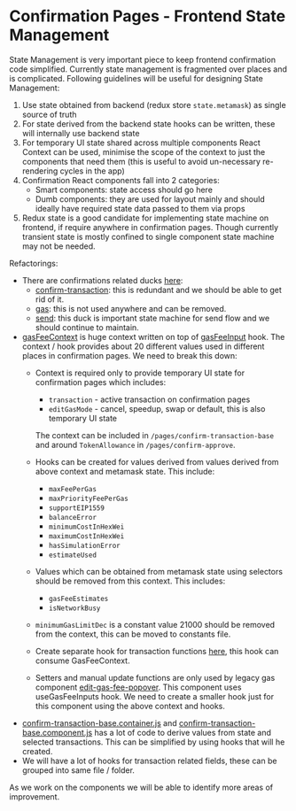 # Confirmation Pages - Frontend State Management

State Management is very important piece to keep frontend confirmation code simplified. Currently state management is fragmented over places and is complicated. Following guidelines will be useful for designing State Management:

1. Use state obtained from backend (redux store `state.metamask`) as single source of truth
2. For state derived from the backend state hooks can be written, these will internally use backend state
3. For temporary UI state shared across multiple components React Context can be used, minimise the scope of the context to just the components that need them (this is useful to avoid un-necessary re-rendering cycles in the app)
4. Confirmation React components fall into 2 categories:
   - Smart components: state access should go here
   - Dumb components: they are used for layout mainly and should ideally have required state data passed to them via props
5. Redux state is a good candidate for implementing state machine on frontend, if require anywhere in confirmation pages. Though currently transient state is mostly confined to single component state machine may not be needed.

Refactorings:

- There are confirmations related ducks [here](https://github.com/MetaMask/metamask-extension/tree/main/ui/ducks):
  - [confirm-transaction](https://github.com/MetaMask/metamask-extension/tree/main/ui/ducks/confirm-transaction): this is redundant and we should be able to get rid of it.
  - [gas](https://github.com/MetaMask/metamask-extension/tree/main/ui/ducks/gas): this is not used anywhere and can be removed.
  - [send](https://github.com/MetaMask/metamask-extension/tree/main/ui/ducks/send): this duck is important state machine for send flow and we should continue to maintain.
- [gasFeeContext](https://github.com/MetaMask/metamask-extension/blob/main/ui/contexts/gasFee.js) is huge context written on top of [gasFeeInput](https://github.com/MetaMask/metamask-extension/tree/main/ui/hooks/gasFeeInput) hook. The context / hook provides about 20 different values used in different places in confirmation pages. We need to break this down:
  - Context is required only to provide temporary UI state for confirmation pages which includes:
    - `transaction` - active transaction on confirmation pages
    - `editGasMode` - cancel, speedup, swap or default, this is also temporary UI state

    The context can be included in `/pages/confirm-transaction-base` and around `TokenAllowance` in `/pages/confirm-approve`.

  - Hooks can be created for values derived from values derived from above context and metamask state. This include:
    - `maxFeePerGas`
    - `maxPriorityFeePerGas`
    - `supportEIP1559`
    - `balanceError`
    - `minimumCostInHexWei`
    - `maximumCostInHexWei`
    - `hasSimulationError`
    - `estimateUsed`
  - Values which can be obtained from metamask state using selectors should be removed from this context. This includes:
    - `gasFeeEstimates`
    - `isNetworkBusy`
  - `minimumGasLimitDec` is a constant value 21000 should be removed from the context, this can be moved to constants file.
  - Create separate hook for transaction functions [here](https://github.com/MetaMask/metamask-extension/blob/main/ui/hooks/gasFeeInput/useTransactionFunctions.js), this hook can consume GasFeeContext.
  - Setters and manual update functions are only used by legacy gas component [edit-gas-fee-popover](https://github.com/MetaMask/metamask-extension/tree/main/ui/components/app/edit-gas-popover). This component uses useGasFeeInputs hook. We need to create a smaller hook just for this component using the above context and hooks.

* [confirm-transaction-base.container.js](https://github.com/MetaMask/metamask-extension/blob/main/ui/pages/confirm-transaction-base/confirm-transaction-base.container.js) and [confirm-transaction-base.component.js](https://github.com/MetaMask/metamask-extension/blob/main/ui/pages/confirm-transaction-base/confirm-transaction-base.component.js) has a lot of code to derive values from state and selected transactions. This can be simplified by using hooks that will he created.
* We will have a lot of hooks for transaction related fields, these can be grouped into same file / folder.

As we work on the components we will be able to identify more areas of improvement.
